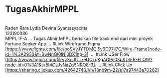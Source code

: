 # TugasAkhirMPPL
<br> Raden Rara Lydia Devina Syantasyacitta
<br> 123190086
<br> MPPL IF-A
... Tugas Akhir MPPL berisikan file back end dari mini proyek Fortune Seeker App
... #Link Wireframe Figma [https://www.figma.com/file/ooSVyJYTDMQl5y9C97ji7C/Wire-Frame?node-id=1%3A2930&t=BwNnGI0lNj3DX1hp-3].
... #Link USer Flow [https://www.figma.com/file/yXnJtzTxeDOTqKgAG9n03p/USER-FLOW?node-id=0%3A1&t=5l4CsJvNaZq6NRO8-3].
... #Link Click Up [https://sharing.clickup.com/42642740/l/h/18nb9m-22/e17a97443a70262]
